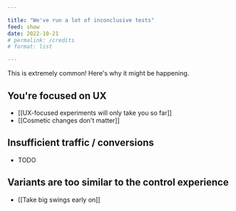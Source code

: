 ```yaml
---

title: "We've run a lot of inconclusive tests"
feed: show
date: 2022-10-21
# permalink: /credits
# format: list

---
```


This is extremely common! Here's why it might be happening.

## You're focused on UX
- [[UX-focused experiments will only take you so far]]
- [[Cosmetic changes don't matter]]

## Insufficient traffic / conversions
- TODO

## Variants are too similar to the control experience
- [[Take big swings early on]]